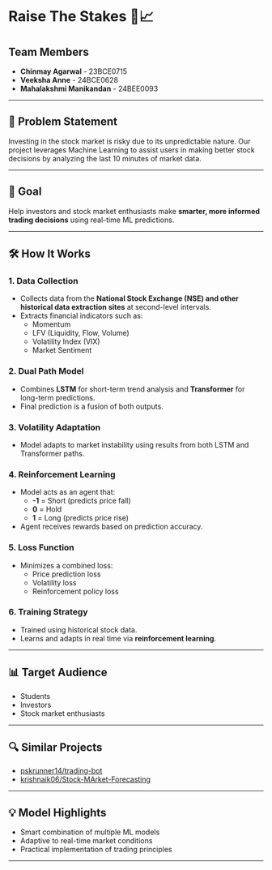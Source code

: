 # Raise The Stakes 🎯📈

## Team Members
- **Chinmay Agarwal** - 23BCE0715  
- **Veeksha Anne** - 24BCE0628  
- **Mahalakshmi Manikandan** - 24BEE0093  

---

## 🚨 Problem Statement
Investing in the stock market is risky due to its unpredictable nature. Our project leverages Machine Learning to assist users in making better stock decisions by analyzing the last 10 minutes of market data.

---

## 🎯 Goal
Help investors and stock market enthusiasts make **smarter, more informed trading decisions** using real-time ML predictions.

---

## 🛠️ How It Works

### 1. **Data Collection**
- Collects data from the **National Stock Exchange (NSE) and other historical data extraction sites** at second-level intervals.
- Extracts financial indicators such as:
  - Momentum
  - LFV (Liquidity, Flow, Volume)
  - Volatility Index (VIX)
  - Market Sentiment

### 2. **Dual Path Model**
- Combines **LSTM** for short-term trend analysis and **Transformer** for long-term predictions.
- Final prediction is a fusion of both outputs.

### 3. **Volatility Adaptation**
- Model adapts to market instability using results from both LSTM and Transformer paths.

### 4. **Reinforcement Learning**
- Model acts as an agent that:
  - **-1** = Short (predicts price fall)
  - **0** = Hold
  - **1** = Long (predicts price rise)
- Agent receives rewards based on prediction accuracy.

### 5. **Loss Function**
- Minimizes a combined loss:
  - Price prediction loss
  - Volatility loss
  - Reinforcement policy loss

### 6. **Training Strategy**
- Trained using historical stock data.
- Learns and adapts in real time via **reinforcement learning**.

---

## 📊 Target Audience
- Students
- Investors
- Stock market enthusiasts

---

## 🔍 Similar Projects
- [pskrunner14/trading-bot](https://github.com/pskrunner14/trading-bot)
- [krishnaik06/Stock-MArket-Forecasting](https://github.com/krishnaik06/Stock-MArket-Forecasting)

---

## 💡 Model Highlights
- Smart combination of multiple ML models
- Adaptive to real-time market conditions
- Practical implementation of trading principles

---
